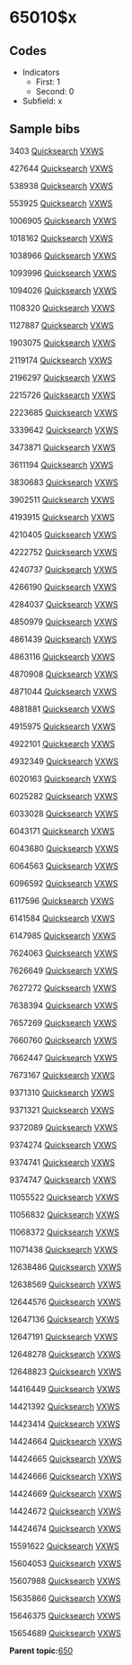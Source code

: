 # 65010$x

## Codes

-   Indicators
    -   First: 1
    -   Second: 0
-   Subfield: x

## Sample bibs

3403 [Quicksearch](https://search.library.yale.edu/catalog/3403) [VXWS](http://prodorbis.library.yale.edu:7014/vxws/GetHoldingsService?bibId=3403)

427644 [Quicksearch](https://search.library.yale.edu/catalog/427644) [VXWS](http://prodorbis.library.yale.edu:7014/vxws/GetHoldingsService?bibId=427644)

538938 [Quicksearch](https://search.library.yale.edu/catalog/538938) [VXWS](http://prodorbis.library.yale.edu:7014/vxws/GetHoldingsService?bibId=538938)

553925 [Quicksearch](https://search.library.yale.edu/catalog/553925) [VXWS](http://prodorbis.library.yale.edu:7014/vxws/GetHoldingsService?bibId=553925)

1006905 [Quicksearch](https://search.library.yale.edu/catalog/1006905) [VXWS](http://prodorbis.library.yale.edu:7014/vxws/GetHoldingsService?bibId=1006905)

1018162 [Quicksearch](https://search.library.yale.edu/catalog/1018162) [VXWS](http://prodorbis.library.yale.edu:7014/vxws/GetHoldingsService?bibId=1018162)

1038966 [Quicksearch](https://search.library.yale.edu/catalog/1038966) [VXWS](http://prodorbis.library.yale.edu:7014/vxws/GetHoldingsService?bibId=1038966)

1093996 [Quicksearch](https://search.library.yale.edu/catalog/1093996) [VXWS](http://prodorbis.library.yale.edu:7014/vxws/GetHoldingsService?bibId=1093996)

1094026 [Quicksearch](https://search.library.yale.edu/catalog/1094026) [VXWS](http://prodorbis.library.yale.edu:7014/vxws/GetHoldingsService?bibId=1094026)

1108320 [Quicksearch](https://search.library.yale.edu/catalog/1108320) [VXWS](http://prodorbis.library.yale.edu:7014/vxws/GetHoldingsService?bibId=1108320)

1127887 [Quicksearch](https://search.library.yale.edu/catalog/1127887) [VXWS](http://prodorbis.library.yale.edu:7014/vxws/GetHoldingsService?bibId=1127887)

1903075 [Quicksearch](https://search.library.yale.edu/catalog/1903075) [VXWS](http://prodorbis.library.yale.edu:7014/vxws/GetHoldingsService?bibId=1903075)

2119174 [Quicksearch](https://search.library.yale.edu/catalog/2119174) [VXWS](http://prodorbis.library.yale.edu:7014/vxws/GetHoldingsService?bibId=2119174)

2196297 [Quicksearch](https://search.library.yale.edu/catalog/2196297) [VXWS](http://prodorbis.library.yale.edu:7014/vxws/GetHoldingsService?bibId=2196297)

2215726 [Quicksearch](https://search.library.yale.edu/catalog/2215726) [VXWS](http://prodorbis.library.yale.edu:7014/vxws/GetHoldingsService?bibId=2215726)

2223685 [Quicksearch](https://search.library.yale.edu/catalog/2223685) [VXWS](http://prodorbis.library.yale.edu:7014/vxws/GetHoldingsService?bibId=2223685)

3339642 [Quicksearch](https://search.library.yale.edu/catalog/3339642) [VXWS](http://prodorbis.library.yale.edu:7014/vxws/GetHoldingsService?bibId=3339642)

3473871 [Quicksearch](https://search.library.yale.edu/catalog/3473871) [VXWS](http://prodorbis.library.yale.edu:7014/vxws/GetHoldingsService?bibId=3473871)

3611194 [Quicksearch](https://search.library.yale.edu/catalog/3611194) [VXWS](http://prodorbis.library.yale.edu:7014/vxws/GetHoldingsService?bibId=3611194)

3830683 [Quicksearch](https://search.library.yale.edu/catalog/3830683) [VXWS](http://prodorbis.library.yale.edu:7014/vxws/GetHoldingsService?bibId=3830683)

3902511 [Quicksearch](https://search.library.yale.edu/catalog/3902511) [VXWS](http://prodorbis.library.yale.edu:7014/vxws/GetHoldingsService?bibId=3902511)

4193915 [Quicksearch](https://search.library.yale.edu/catalog/4193915) [VXWS](http://prodorbis.library.yale.edu:7014/vxws/GetHoldingsService?bibId=4193915)

4210405 [Quicksearch](https://search.library.yale.edu/catalog/4210405) [VXWS](http://prodorbis.library.yale.edu:7014/vxws/GetHoldingsService?bibId=4210405)

4222752 [Quicksearch](https://search.library.yale.edu/catalog/4222752) [VXWS](http://prodorbis.library.yale.edu:7014/vxws/GetHoldingsService?bibId=4222752)

4240737 [Quicksearch](https://search.library.yale.edu/catalog/4240737) [VXWS](http://prodorbis.library.yale.edu:7014/vxws/GetHoldingsService?bibId=4240737)

4266190 [Quicksearch](https://search.library.yale.edu/catalog/4266190) [VXWS](http://prodorbis.library.yale.edu:7014/vxws/GetHoldingsService?bibId=4266190)

4284037 [Quicksearch](https://search.library.yale.edu/catalog/4284037) [VXWS](http://prodorbis.library.yale.edu:7014/vxws/GetHoldingsService?bibId=4284037)

4850979 [Quicksearch](https://search.library.yale.edu/catalog/4850979) [VXWS](http://prodorbis.library.yale.edu:7014/vxws/GetHoldingsService?bibId=4850979)

4861439 [Quicksearch](https://search.library.yale.edu/catalog/4861439) [VXWS](http://prodorbis.library.yale.edu:7014/vxws/GetHoldingsService?bibId=4861439)

4863116 [Quicksearch](https://search.library.yale.edu/catalog/4863116) [VXWS](http://prodorbis.library.yale.edu:7014/vxws/GetHoldingsService?bibId=4863116)

4870908 [Quicksearch](https://search.library.yale.edu/catalog/4870908) [VXWS](http://prodorbis.library.yale.edu:7014/vxws/GetHoldingsService?bibId=4870908)

4871044 [Quicksearch](https://search.library.yale.edu/catalog/4871044) [VXWS](http://prodorbis.library.yale.edu:7014/vxws/GetHoldingsService?bibId=4871044)

4881881 [Quicksearch](https://search.library.yale.edu/catalog/4881881) [VXWS](http://prodorbis.library.yale.edu:7014/vxws/GetHoldingsService?bibId=4881881)

4915975 [Quicksearch](https://search.library.yale.edu/catalog/4915975) [VXWS](http://prodorbis.library.yale.edu:7014/vxws/GetHoldingsService?bibId=4915975)

4922101 [Quicksearch](https://search.library.yale.edu/catalog/4922101) [VXWS](http://prodorbis.library.yale.edu:7014/vxws/GetHoldingsService?bibId=4922101)

4932349 [Quicksearch](https://search.library.yale.edu/catalog/4932349) [VXWS](http://prodorbis.library.yale.edu:7014/vxws/GetHoldingsService?bibId=4932349)

6020163 [Quicksearch](https://search.library.yale.edu/catalog/6020163) [VXWS](http://prodorbis.library.yale.edu:7014/vxws/GetHoldingsService?bibId=6020163)

6025282 [Quicksearch](https://search.library.yale.edu/catalog/6025282) [VXWS](http://prodorbis.library.yale.edu:7014/vxws/GetHoldingsService?bibId=6025282)

6033028 [Quicksearch](https://search.library.yale.edu/catalog/6033028) [VXWS](http://prodorbis.library.yale.edu:7014/vxws/GetHoldingsService?bibId=6033028)

6043171 [Quicksearch](https://search.library.yale.edu/catalog/6043171) [VXWS](http://prodorbis.library.yale.edu:7014/vxws/GetHoldingsService?bibId=6043171)

6043680 [Quicksearch](https://search.library.yale.edu/catalog/6043680) [VXWS](http://prodorbis.library.yale.edu:7014/vxws/GetHoldingsService?bibId=6043680)

6064563 [Quicksearch](https://search.library.yale.edu/catalog/6064563) [VXWS](http://prodorbis.library.yale.edu:7014/vxws/GetHoldingsService?bibId=6064563)

6096592 [Quicksearch](https://search.library.yale.edu/catalog/6096592) [VXWS](http://prodorbis.library.yale.edu:7014/vxws/GetHoldingsService?bibId=6096592)

6117596 [Quicksearch](https://search.library.yale.edu/catalog/6117596) [VXWS](http://prodorbis.library.yale.edu:7014/vxws/GetHoldingsService?bibId=6117596)

6141584 [Quicksearch](https://search.library.yale.edu/catalog/6141584) [VXWS](http://prodorbis.library.yale.edu:7014/vxws/GetHoldingsService?bibId=6141584)

6147985 [Quicksearch](https://search.library.yale.edu/catalog/6147985) [VXWS](http://prodorbis.library.yale.edu:7014/vxws/GetHoldingsService?bibId=6147985)

7624063 [Quicksearch](https://search.library.yale.edu/catalog/7624063) [VXWS](http://prodorbis.library.yale.edu:7014/vxws/GetHoldingsService?bibId=7624063)

7626649 [Quicksearch](https://search.library.yale.edu/catalog/7626649) [VXWS](http://prodorbis.library.yale.edu:7014/vxws/GetHoldingsService?bibId=7626649)

7627272 [Quicksearch](https://search.library.yale.edu/catalog/7627272) [VXWS](http://prodorbis.library.yale.edu:7014/vxws/GetHoldingsService?bibId=7627272)

7638394 [Quicksearch](https://search.library.yale.edu/catalog/7638394) [VXWS](http://prodorbis.library.yale.edu:7014/vxws/GetHoldingsService?bibId=7638394)

7657269 [Quicksearch](https://search.library.yale.edu/catalog/7657269) [VXWS](http://prodorbis.library.yale.edu:7014/vxws/GetHoldingsService?bibId=7657269)

7660760 [Quicksearch](https://search.library.yale.edu/catalog/7660760) [VXWS](http://prodorbis.library.yale.edu:7014/vxws/GetHoldingsService?bibId=7660760)

7662447 [Quicksearch](https://search.library.yale.edu/catalog/7662447) [VXWS](http://prodorbis.library.yale.edu:7014/vxws/GetHoldingsService?bibId=7662447)

7673167 [Quicksearch](https://search.library.yale.edu/catalog/7673167) [VXWS](http://prodorbis.library.yale.edu:7014/vxws/GetHoldingsService?bibId=7673167)

9371310 [Quicksearch](https://search.library.yale.edu/catalog/9371310) [VXWS](http://prodorbis.library.yale.edu:7014/vxws/GetHoldingsService?bibId=9371310)

9371321 [Quicksearch](https://search.library.yale.edu/catalog/9371321) [VXWS](http://prodorbis.library.yale.edu:7014/vxws/GetHoldingsService?bibId=9371321)

9372089 [Quicksearch](https://search.library.yale.edu/catalog/9372089) [VXWS](http://prodorbis.library.yale.edu:7014/vxws/GetHoldingsService?bibId=9372089)

9374274 [Quicksearch](https://search.library.yale.edu/catalog/9374274) [VXWS](http://prodorbis.library.yale.edu:7014/vxws/GetHoldingsService?bibId=9374274)

9374741 [Quicksearch](https://search.library.yale.edu/catalog/9374741) [VXWS](http://prodorbis.library.yale.edu:7014/vxws/GetHoldingsService?bibId=9374741)

9374747 [Quicksearch](https://search.library.yale.edu/catalog/9374747) [VXWS](http://prodorbis.library.yale.edu:7014/vxws/GetHoldingsService?bibId=9374747)

11055522 [Quicksearch](https://search.library.yale.edu/catalog/11055522) [VXWS](http://prodorbis.library.yale.edu:7014/vxws/GetHoldingsService?bibId=11055522)

11056832 [Quicksearch](https://search.library.yale.edu/catalog/11056832) [VXWS](http://prodorbis.library.yale.edu:7014/vxws/GetHoldingsService?bibId=11056832)

11068372 [Quicksearch](https://search.library.yale.edu/catalog/11068372) [VXWS](http://prodorbis.library.yale.edu:7014/vxws/GetHoldingsService?bibId=11068372)

11071438 [Quicksearch](https://search.library.yale.edu/catalog/11071438) [VXWS](http://prodorbis.library.yale.edu:7014/vxws/GetHoldingsService?bibId=11071438)

12638486 [Quicksearch](https://search.library.yale.edu/catalog/12638486) [VXWS](http://prodorbis.library.yale.edu:7014/vxws/GetHoldingsService?bibId=12638486)

12638569 [Quicksearch](https://search.library.yale.edu/catalog/12638569) [VXWS](http://prodorbis.library.yale.edu:7014/vxws/GetHoldingsService?bibId=12638569)

12644576 [Quicksearch](https://search.library.yale.edu/catalog/12644576) [VXWS](http://prodorbis.library.yale.edu:7014/vxws/GetHoldingsService?bibId=12644576)

12647136 [Quicksearch](https://search.library.yale.edu/catalog/12647136) [VXWS](http://prodorbis.library.yale.edu:7014/vxws/GetHoldingsService?bibId=12647136)

12647191 [Quicksearch](https://search.library.yale.edu/catalog/12647191) [VXWS](http://prodorbis.library.yale.edu:7014/vxws/GetHoldingsService?bibId=12647191)

12648278 [Quicksearch](https://search.library.yale.edu/catalog/12648278) [VXWS](http://prodorbis.library.yale.edu:7014/vxws/GetHoldingsService?bibId=12648278)

12648823 [Quicksearch](https://search.library.yale.edu/catalog/12648823) [VXWS](http://prodorbis.library.yale.edu:7014/vxws/GetHoldingsService?bibId=12648823)

14416449 [Quicksearch](https://search.library.yale.edu/catalog/14416449) [VXWS](http://prodorbis.library.yale.edu:7014/vxws/GetHoldingsService?bibId=14416449)

14421392 [Quicksearch](https://search.library.yale.edu/catalog/14421392) [VXWS](http://prodorbis.library.yale.edu:7014/vxws/GetHoldingsService?bibId=14421392)

14423414 [Quicksearch](https://search.library.yale.edu/catalog/14423414) [VXWS](http://prodorbis.library.yale.edu:7014/vxws/GetHoldingsService?bibId=14423414)

14424664 [Quicksearch](https://search.library.yale.edu/catalog/14424664) [VXWS](http://prodorbis.library.yale.edu:7014/vxws/GetHoldingsService?bibId=14424664)

14424665 [Quicksearch](https://search.library.yale.edu/catalog/14424665) [VXWS](http://prodorbis.library.yale.edu:7014/vxws/GetHoldingsService?bibId=14424665)

14424666 [Quicksearch](https://search.library.yale.edu/catalog/14424666) [VXWS](http://prodorbis.library.yale.edu:7014/vxws/GetHoldingsService?bibId=14424666)

14424669 [Quicksearch](https://search.library.yale.edu/catalog/14424669) [VXWS](http://prodorbis.library.yale.edu:7014/vxws/GetHoldingsService?bibId=14424669)

14424672 [Quicksearch](https://search.library.yale.edu/catalog/14424672) [VXWS](http://prodorbis.library.yale.edu:7014/vxws/GetHoldingsService?bibId=14424672)

14424674 [Quicksearch](https://search.library.yale.edu/catalog/14424674) [VXWS](http://prodorbis.library.yale.edu:7014/vxws/GetHoldingsService?bibId=14424674)

15591622 [Quicksearch](https://search.library.yale.edu/catalog/15591622) [VXWS](http://prodorbis.library.yale.edu:7014/vxws/GetHoldingsService?bibId=15591622)

15604053 [Quicksearch](https://search.library.yale.edu/catalog/15604053) [VXWS](http://prodorbis.library.yale.edu:7014/vxws/GetHoldingsService?bibId=15604053)

15607988 [Quicksearch](https://search.library.yale.edu/catalog/15607988) [VXWS](http://prodorbis.library.yale.edu:7014/vxws/GetHoldingsService?bibId=15607988)

15635866 [Quicksearch](https://search.library.yale.edu/catalog/15635866) [VXWS](http://prodorbis.library.yale.edu:7014/vxws/GetHoldingsService?bibId=15635866)

15646375 [Quicksearch](https://search.library.yale.edu/catalog/15646375) [VXWS](http://prodorbis.library.yale.edu:7014/vxws/GetHoldingsService?bibId=15646375)

15654689 [Quicksearch](https://search.library.yale.edu/catalog/15654689) [VXWS](http://prodorbis.library.yale.edu:7014/vxws/GetHoldingsService?bibId=15654689)

**Parent topic:**[650](../../tags/650/650.md)

